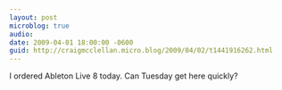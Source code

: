 ```yaml
---
layout: post
microblog: true
audio: 
date: 2009-04-01 18:00:00 -0600
guid: http://craigmcclellan.micro.blog/2009/04/02/t1441916262.html
---
```

I ordered Ableton Live 8 today. Can Tuesday get here quickly?
